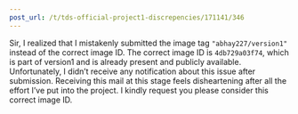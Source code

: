 ```yaml
---
post_url: /t/tds-official-project1-discrepencies/171141/346
---
```

Sir, I realized that I mistakenly submitted the image tag `"abhay227/version1"` instead of the correct image ID. The correct image ID is `4db729a03f74`, which is part of version1 and is already present and publicly available.  
Unfortunately, I didn’t receive any notification about this issue after submission. Receiving this mail at this stage feels disheartening after all the effort I’ve put into the project. I kindly request you please consider this correct image ID.